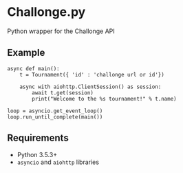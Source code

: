 # Challonge.py

Python wrapper for the Challonge API

## Example
```
async def main():
    t = Tournament({ 'id' : 'challonge url or id'})

    async with aiohttp.ClientSession() as session:
        await t.get(session)
        print("Welcome to the %s tournament!" % t.name)

loop = asyncio.get_event_loop()
loop.run_until_complete(main())
```

## Requirements

* Python 3.5.3+
* `asyncio` and `aiohttp` libraries